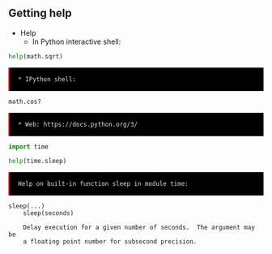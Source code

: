## Getting help

* Help
    * In Python interactive shell:
```python
help(math.sqrt)
```
<pre class="notranslate" style="display:block; white-space: pre-wrap; padding:16px; background-color: #000;color: #e2e2e2;font-family: Hack, Consolas, Menlo, Mono, monospace;border-left: .25em solid #bc0000;"><code>* IPython shell:</code></pre>
```python
math.cos?
```
<pre class="notranslate" style="display:block; white-space: pre-wrap; padding:16px; background-color: #000;color: #e2e2e2;font-family: Hack, Consolas, Menlo, Mono, monospace;border-left: .25em solid #bc0000;"><code>* Web: https://docs.python.org/3/  </code></pre>


```python
import time

help(time.sleep)
```

<pre class="notranslate" style="display:block; white-space: pre-wrap; padding:16px; background-color: #000;color: #e2e2e2;font-family: Hack, Consolas, Menlo, Mono, monospace;border-left: .25em solid #bc0000;"><code>Help on built-in function sleep in module time:</code></pre>
    
    sleep(...)
        sleep(seconds)
        
        Delay execution for a given number of seconds.  The argument may be
        a floating point number for subsecond precision.